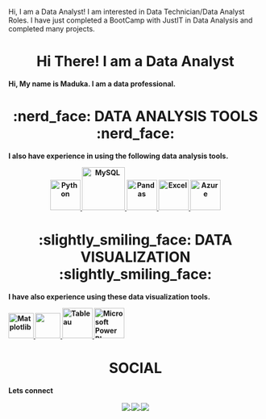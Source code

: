 Hi, I am a Data Analyst!
I am interested in Data Technician/Data Analyst Roles.
I have just completed a BootCamp with JustIT in Data Analysis and completed many projects.
<div align="center"> <h1 align="center"> Hi There! I am a Data Analyst </h1> </div>
<b>Hi, My name is Maduka. I am a data professional.<b>
<p></p>
<div align="center"> <h1 align="center"> :nerd_face: DATA ANALYSIS TOOLS :nerd_face: </h1> 
</div>
<b>I also have experience in using the following data analysis tools.<b>
<p align="center">
<a href="#"> <img src="https://www.python.org/static/community_logos/python-logo.png" 
alt="Python" height="60"/> </a>
<a href="#" target="_blank"> <img src="https://www.mysql.com/common/logos/logo-mysql�170x115.png" alt="MySQL" height="85"/> </a>
<a href="#" target="_blank"> <img 
src="https://upload.wikimedia.org/wikipedia/commons/thumb/e/ed/Pandas_logo.svg/2560px�Pandas_logo.svg.png" alt="Pandas" height="60"/> </a>
<a href="#" target="_blank"> <img 
src="https://upload.wikimedia.org/wikipedia/commons/thumb/3/34/Microsoft_Office_Excel_%2820
19%E2%80%93present%29.svg/512px�Microsoft_Office_Excel_%282019%E2%80%93present%29.svg.png" alt="Excel" height="60"/> </a>
<a href="#" target="_blank"> <img 
src="https://upload.wikimedia.org/wikipedia/commons/thumb/a/a8/Microsoft_Azure_Logo.svg/187
px-Microsoft_Azure_Logo.svg.png" alt="Azure" height="60"/> </a>
</p>
<div align="center"> <h1 align="center"> :slightly_smiling_face: DATA VISUALIZATION
:slightly_smiling_face: </h1> </div>
<b>I have also experience using these data visualization tools.<b>
<p align="center">

<a href="#" target="_blank"> <img 
src="https://matplotlib.org/stable/_images/sphx_glr_logos2_003.png" alt="Matplotlib" 
height="50"/> </a>
<a href="#" target="_blank"> <img src="https://seaborn.pydata.org/_static/logo-wide-lightbg.svg" 
height="50"/> </a>
<a href="#" target="_blank"> <img 
src="https://upload.wikimedia.org/wikipedia/en/thumb/0/06/Tableau_logo.svg/1920px�Tableau_logo.svg.png" alt="Tableau" height="60"/> </a>
<a href="#" target="_blank"> <img src="https://insightsoftware.com/wp�content/uploads/2018/03/blog-microsoft-power-bi-solid-color.jpg" alt="Microsoft Power BI" 
height="60"/> </a>
</p>
<div align="center"> <h1 align="center"> SOCIAL </h1> </div>
<b>Lets connect</b>
<p align="center">
<a href="https://www.linkedin.com/in/user-name/ " >
 <img align="center" src="https://img.shields.io/badge/linkedin-%230077B5.svg?&style=for-the�badge&logo=linkedin&logoColor=white" />
</a>
<a href="tableau public profile url">
 <img align="center" src="https://img.shields.io/badge/-Tableau-1e376b?style=for-the�badge&logo=tableau&logoColor=white" />
</a>
<a href="mailto: "> 
 <img align="center" src="https://img.shields.io/badge/gmail-f1f2f6.svg?&style=for-the�badge&logo=gmail&logoColor=red" />
</a>
</p>
